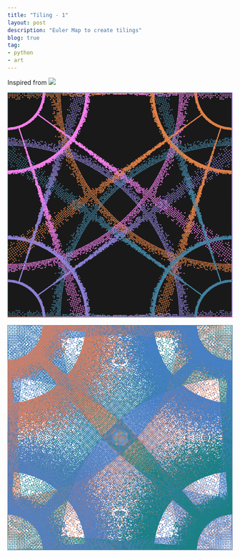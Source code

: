 ```yaml
---
title: "Tiling - 1"
layout: post
description: "Euler Map to create tilings"
blog: true
tag:
- python
- art
---
```

Inspired from ![](http://isohedral.ca/escher-like-spiral-tilings/)

![img](/assets/images/grid-4.png)

![img](/assets/images/grid-3.png)

